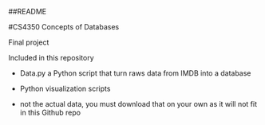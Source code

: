##README

#CS4350 Concepts of Databases

Final project

Included in this repository

* Data.py a Python script that turn raws data from IMDB into a database

* Python visualization scripts

* not the actual data, you must download that on your own as it will not fit in this Github repo

